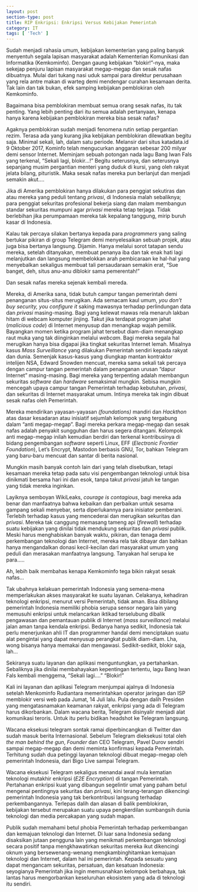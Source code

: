 ```yaml
---
layout: post
section-type: post
title: RIP Enkripsi: Enkripsi Versus Kebijakan Pemerintah
category: IT
tags: [ 'Tech' ]
---
```

Sudah menjadi rahasia umum, kebijakan kementerian yang paling banyak menyentuh segala lapisan masyarakat adalah Kementerian Komunikasi dan Informatika (Kemkominfo). Dengan gaung kebijakan “blokir!”-nya, maka sekejap penjuru lapisan masyarakat megap-megap dan sesak nafas dibuatnya. Mulai dari tukang nasi uduk sampai para direktur perusahaan yang rela antre makan di warteg demi mendengar curahan kesamaan derita. Tak lain dan tak bukan, efek samping kebijakan pemblokiran oleh Kemkominfo. 

Bagaimana bisa pemblokiran membuat semua orang sesak nafas, itu tak penting. Yang lebih penting dari itu semua adalah pertanyaan, kenapa hanya karena kebijakan pemblokiran mereka bisa sesak nafas? 

Agaknya pemblokiran sudah menjadi fenomena rutin setiap pergantian rezim. Terasa ada yang kurang jika kebijakan pemblokiran dilewatkan begitu saja. Minimal sekali, lah, dalam satu periode. Melansir dari situs katadata.id 9 Oktober 2017, Kominfo telah mengucurkan anggaran sebesar 200 milyar demi sensor Internet. Meminjam sebuah potongan nada lagu Bang Iwan Fals yang terkenal, “Sekali lagi, blokir…!” Begitu seterusnya, dan seterusnya sepanjang musim pergantian menteri yang duduk di kursi, yang oleh rakyat jelata bilang, pituristik. Maka sesak nafas mereka pun berlanjut dan menjadi semakin akut…. 

Jika di Amerika pemblokiran hanya dilakukan para penggiat sekutiras dan atau mereka yang peduli tentang <i>privasi</i>, di Indonesia malah sebaliknya;
para penggiat sekuritas profesional bekerja siang dan malam membangun standar sekuritas mumpuni agar <i>privasi</i> mereka tetap terjaga. Tidak berlebihan jika perumpamaan mereka tak kepalang tanggung, mirip buruh kasar di Indonesia. 

Kalau tak percaya silakan bertanya kepada para <i>programmers</i> yang saling bertukar pikiran di group Telegram demi menyelesaikan sebuah projek, atau juga bisa bertanya langsung. Dijamin. Hanya melalui sorot tatapan sendu mereka, setelah ditanyakan, membuat penanya iba dan tak enak hati lagi melanjutkan dan langsung membelokkan arah pembicaraan ke hal-hal yang menyebalkan sekaligus membuat tali persaudaraan semakin erat, “Sue banget, deh, situs anu-anu diblokir sama pemerentah!” 

Dan sesak nafas mereka sejenak kembali mereda. 

Mereka, di Amerika sana, tidak butuh campur tangan pemerintah demi penanganan situs-situs merugikan. Ada semacam kaul umum, <i>you don’t buy security, you configure it</i> saking mawasnya terhadap perlindungan data dan <i>privasi</i> masing-masing. Bagi yang kelewat mawas rela menaruh lakban hitam di webcam komputer jinjing. Takut jika terdapat program jahat (<i>malicious code</i>) di Internet menyusup dan menangkap wajah pemilik. Bayangkan momen ketika program jahat tersebut diam-diam menangkap raut muka yang tak diinginkan melalui <i>webcam</i>. 
Bagi mereka segala hal merugikan hanya bisa digapai jika tingkat sekuritas Internet lemah. Misalnya kasus <i>Mass Surveillance</i> yang dilakukan Pemerintah sendiri kepada rakyat dan dunia. Semenjak kasus-kasus yang diungkap mantan kontraktor intelijen NSA, Edward Snowden mencuat, mereka sama sekali tak percaya dengan campur tangan pemerintah dalam penanganan urusan “dapur Internet” masing-masing. Bagi mereka yang terpenting adalah membangun sekuritas <i>software</i> dan <i>hardware</i> semaksimal mungkin. Sebisa mungkin mencegah upaya campur tangan Pemerintah terhadap kebutuhan, <i>privasi</i>, dan sekuritas di Internet masyarakat umum. Intinya mereka tak ingin dibuat sesak nafas oleh Pemerintah. 

Mereka mendirikan yayasan-yayasan <i>(foundations)</i> mandiri dan <i>Hackthon</i> atas dasar kesadaran atau inisiatif sejumlah kelompok yang tergabung dalam “anti megap-megap”. Bagi mereka perkara megap-megap dan sesak nafas adalah penyakit sungguhan dan harus segera ditangani. Kelompok anti megap-megap inilah kemudian berdiri dan terkenal kontribusinya di bidang pengembangan <i>software</i> seperti Linux, EFF (<i>Electronic Frontier Foundation</i>), Let’s Encrypt, Mastodon berbasis GNU, Tor, bahkan Telegram yang baru-baru mencuat dan santar di berita nasional. 
  
Mungkin masih banyak contoh lain dari yang telah disebutkan, tetapi kesamaan mereka tetap pada satu visi pengembangan teknologi untuk bisa dinikmati bersama hari ini dan esok, tanpa takut <i>privasi</i> jatuh ke tangan yang tidak mereka inginkan. 

Layiknya semboyan WikiLeaks, <i>courage is contagious</i>, bagi mereka ada benar dan manfaatnya bahwa kebaikan dan perbaikan untuk sesama gampang sekali menyebar, serta diperlukannya para inisiator pemberani. Terlebih terhadap kasus yang mencederai dan merugikan sekuritas dan <i>privasi</i>. Mereka tak canggung memasang tameng api (<i>firewall</i>) terhadap suatu kebijakan yang dinilai tidak mendukung sekuritas dan <i>privasi</i> publik. Meski harus menghabiskan banyak waktu, pikiran, dan tenaga demi perkembangan teknologi dan Internet, mereka rela tak dibayar dan bahkan hanya mengandalkan donasi kecil-kecilan dari masyarakat umum yang peduli dan merasakan manfaatnya langsung. Tanyakan hal serupa ke para…..

Ah, lebih baik membahas kenapa Kemkominfo tega bikin rakyat sesak nafas… 

Tak ubahnya kelakuan pemerintah Indonesia yang semena-mena memperlakukan akses masyarakat ke suatu layanan. Celakanya, kehadiran teknologi enkripsi, menurut versi Pemerintah, tidak aman. Bisa dibilang pemerintah Indonesia memiliki phobia serupa sensor negara lain yang memusuhi enkripsi untuk melancarkan iktikad terselubung dibalik pengawasan dan pemantauan publik di Internet (<i>mass surveillance</i>) melalui jalan aman tanpa kendala enkripsi. Bedanya hanya sedikit, Indonesia tak perlu menerjunkan ahli IT dan programmer handal demi menciptakan suatu alat pengintai yang dapat menyusup perangkat publik diam-diam. Lha, wong bisanya hanya memakai dan mengawasi. Sedikit-sedikit, blokir saja, lah...

Sekiranya suatu layanan dan aplikasi menguntungkan, ya pertahankan. Sebaliknya jika dinilai membahayakan kepentingan tertentu, lagu Bang Iwan Fals kembali menggema, “Sekali lagi….”
“Blokir!” 

Kali ini layanan dan aplikasi Telegram menjumpai ajalnya di Indonesia setelah Menkominfo Rudiantara memerintahkan operator jaringan dan ISP memblokir versi web pada Jumat, 14 Juli lalu. Pula dengan dalih Presiden yang mengatasnamakan keamanan rakyat, enkripsi yang ada di Telegram harus dikorbankan. Dalam wacana berita, Telegram disinyalir menjadi alat komunikasi teroris. Untuk itu perlu bidikan headshot ke Telegram langsung. 

Wacana eksekusi telegram sontak ramai diperbincangkan di Twitter dan sudah masuk berita Internasional. Sebelum Telegram dieksekusi total oleh <i>the man behind the gun</i>, <i>Founder</i> dan CEO Telegram, Pavel Durov sendiri sampai megap-megap dan demi meminta konfirmasi kepada Pemerintah. Terhitung sudah dua petinggi layanan teknologi dibuat megap-megap oleh pemerintah Indonesia, dari Bigo Live sampai Telegram. 

Wacana eksekusi Telegram sekaligus menandai awal mula kematian teknologi mutakhir enkripsi (<i>E2E Encryption</i>) di tangan Pemerintah. Pertahanan enkripsi kuat yang dibangun segelintir umat yang paham betul mengenai pentingnya sekuritas dan <i>privasi</i>, kini terang-terangan dikencingi pemerintah Indonesia yang tak berkontribusi langsung terhadap perkembangannya. Terlepas dalih dan alasan di balik pemblokiran, kebijakan tersebut merupakan suatu upaya pengkerdilan sumbangsih dunia teknologi dan media percakapan yang sudah mapan. 

Publik sudah memahami betul phobia Pemerintah terhadap perkembangan dan kemajuan teknologi dan Internet. Di luar sana Indonesia sedang disaksikan jutaan pengguna lain yang menikmati perkembangan teknologi secara positif tanpa mengkhawatirkan sekuritas mereka ikut dikencingi oknum yang bersewenang-wenang mengkambinghitamkan kemajuan teknologi dan Internet, dalam hal ini pemerintah. Kepada sesuatu yang dapat mengancam sekuritas, persatuan, dan kesatuan Indonesia: seyogianya Pemerintah jika ingin memusnahkan kelompok berbahaya, tak lantas harus mengorbankan keseluruhan ekosistem yang ada di teknologi itu sendiri.


